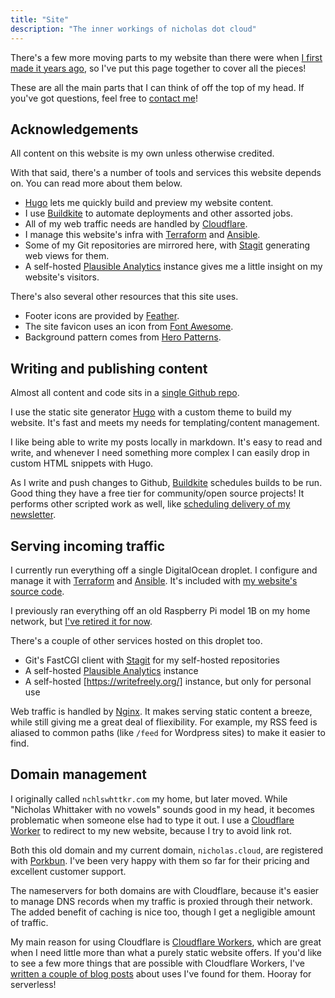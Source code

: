 ```yaml
---
title: "Site"
description: "The inner workings of nicholas dot cloud"
---
```


There's a few more moving parts to my website than there were when [I first made it years ago](/blog/simple-static-sites/), so I've put this page together to cover all the pieces!

These are all the main parts that I can think of off the top of my head. If you've got questions, feel free to [contact me](/about/#contact)!

## Acknowledgements

All content on this website is my own unless otherwise credited.

With that said, there's a number of tools and services this website depends on. You can read more about them below.

-   [Hugo](https://gohugo.io/) lets me quickly build and preview my website content.
-   I use [Buildkite](https://buildkite.com/) to automate deployments and other assorted jobs.
-   All of my web traffic needs are handled by [Cloudflare](https://cloudflare.com/).
-   I manage this website's infra with [Terraform](https://terraform.io/) and [Ansible](https://docs.ansible.com/ansible/latest/).
-   Some of my Git repositories are mirrored here, with [Stagit](https://git.codemadness.org/stagit/file/README.html) generating web views for them.
-   A self-hosted [Plausible Analytics](https://plausible.io/) instance gives me a little insight on my website's visitors.
<!-- TODO: Add better explanations later and mention Terraform/Ansible/Plausible -->

There's also several other resources that this site uses.

-   Footer icons are provided by [Feather](https://feathericons.com/).
-   The site favicon uses an icon from [Font Awesome](https://fontawesome.com/license/free/).
-   Background pattern comes from [Hero Patterns](https://www.heropatterns.com/).

## Writing and publishing content

Almost all content and code sits in a [single Github repo](https://github.com/nchlswhttkr/website/).

I use the static site generator [Hugo](https://gohugo.io/) with a custom theme to build my website. It's fast and meets my needs for templating/content management.

I like being able to write my posts locally in markdown. It's easy to read and write, and whenever I need something more complex I can easily drop in custom HTML snippets with Hugo.

As I write and push changes to Github, [Buildkite](https://buildkite.com/) schedules builds to be run. Good thing they have a free tier for community/open source projects! It performs other scripted work as well, like [scheduling delivery of my newsletter](/blog/sending-out-my-newsletter/).

## Serving incoming traffic

I currently run everything off a single DigitalOcean droplet. I configure and manage it with [Terraform](https://www.terraform.io/) and [Ansible](https://docs.ansible.com/ansible/latest/). It's included with [my website's source code](https://github.com/nchlswhttkr/website/tree/main/droplet-config/).

I previously ran everything off an old Raspberry Pi model 1B on my home network, but [I've retired it for now](/blips/for-now-goodbye-raspberry-pi/).

There's a couple of other services hosted on this droplet too.

-   Git's FastCGI client with [Stagit](https://git.codemadness.org/stagit/file/README.html) for my self-hosted repositories
-   A self-hosted [Plausible Analytics](https://plausible.io/) instance
-   A self-hosted [https://writefreely.org/] instance, but only for personal use

Web traffic is handled by [Nginx](https://nginx.org/en/). It makes serving static content a breeze, while still giving me a great deal of fliexibility. For example, my RSS feed is aliased to common paths (like `/feed` for Wordpress sites) to make it easier to find.

## Domain management

I originally called `nchlswhttkr.com` my home, but later moved. While "Nicholas Whittaker with no vowels" sounds good in my head, it becomes problematic when someone else had to type it out. I use a [Cloudflare Worker](https://github.com/nchlswhttkr/workers/tree/main/workers/nchlswhttkr-dot-com/) to redirect to my new website, because I try to avoid link rot.

Both this old domain and my current domain, `nicholas.cloud`, are registered with [Porkbun](https://porkbun.com/). I've been very happy with them so far for their pricing and excellent customer support.

The nameservers for both domains are with Cloudflare, because it's easier to manage DNS records when my traffic is proxied through their network. The added benefit of caching is nice too, though I get a negligible amount of traffic.

My main reason for using Cloudflare is [Cloudflare Workers](https://workers.dev), which are great when I need little more than what a purely static website offers. If you'd like to see a few more things that are possible with Cloudflare Workers, I've [written a couple of blog posts](/blog/getting-up-to-hijinks-with-cloudflare-workers) about uses I've found for them. Hooray for serverless!
